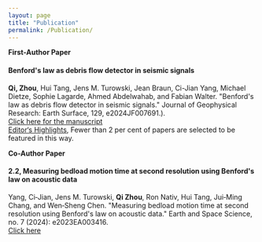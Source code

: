 ```yaml
---
layout: page
title: "Publication"
permalink: /Publication/
---
```


**First-Author Paper**  
#### Benford's law as debris flow detector in seismic signals
**Qi, Zhou**, Hui Tang, Jens M. Turowski, Jean Braun, Ci-Jian Yang, Michael Dietze, Sophie Lagarde, Ahmed
Abdelwahab, and Fabian Walter. "Benford's law as debris flow detector in seismic signals." Journal of
Geophysical Research: Earth Surface, 129, e2024JF007691.). <br>
[Click here for the manuscript](https://doi.org/10.1029/2024JF007691) <br>
[Editor‘s Highlights](https://eos.org/editor-highlights/counting-from-one-to-nine-to-detect-debris-flows), Fewer than 2 per cent of papers are selected to be featured in this way.

**Co-Author Paper** 
#### 2.2, Measuring bedload motion time at second resolution using Benford's law on acoustic data 
Yang, Ci‐Jian, Jens M. Turowski, **Qi Zhou**, Ron Nativ, Hui Tang, Jui‐Ming Chang, and Wen‐Sheng Chen.
"Measuring bedload motion time at second resolution using Benford's law on acoustic data." Earth and Space
Science, no. 7 (2024): e2023EA003416. <br>
[Click here](https://doi.org/10.1029/2023EA003416) <br>
